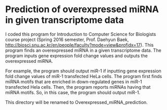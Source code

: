 # Prediction of overexpressed miRNA in given transcriptome data

I coded this program for Introduction to Computer Science for Biologists course project (Spring 2016 semester, Prof. Daehyun Baek, <http://biosci.snu.ac.kr/en/people/faculty?mode=view&profidx=17>). This program finds an overexpressed miRNA in a given transcriptome data. The program inputs gene expression fold change values and outputs the overexpressed miRNA.

For example, the program should output miR-1 if inputting gene expression fold change values of miR-1 transfected HeLa cells. The program first finds miRNA motifs that are enriched in down-regulated genes in miR-1 transfected Hela cells. Then, the program reports miRNAs having that miRNA motifs. So, in this case, the program should output miR-1.

This directory will be renamed to Overexpressed_miRNA_prediction.
